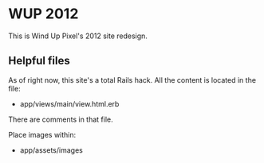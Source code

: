 WUP 2012
========

This is Wind Up Pixel's 2012 site redesign.

Helpful files
-------------

As of right now, this site's a total Rails hack. All the content is located in the file:

* app/views/main/view.html.erb

There are comments in that file.

Place images within:

* app/assets/images
